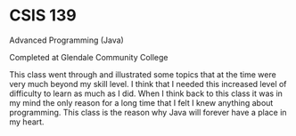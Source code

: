 # CSIS 139

Advanced Programming (Java)

Completed at Glendale Community College

This class went through and illustrated some topics that at the time were 
very much beyond my skill level. I think that I needed this increased level of
difficulty to learn as much as I did. When I think back to this class it was in my
mind the only reason for a long time that I felt I knew anything about programming.
This class is the reason why Java will forever have a place in my heart.


